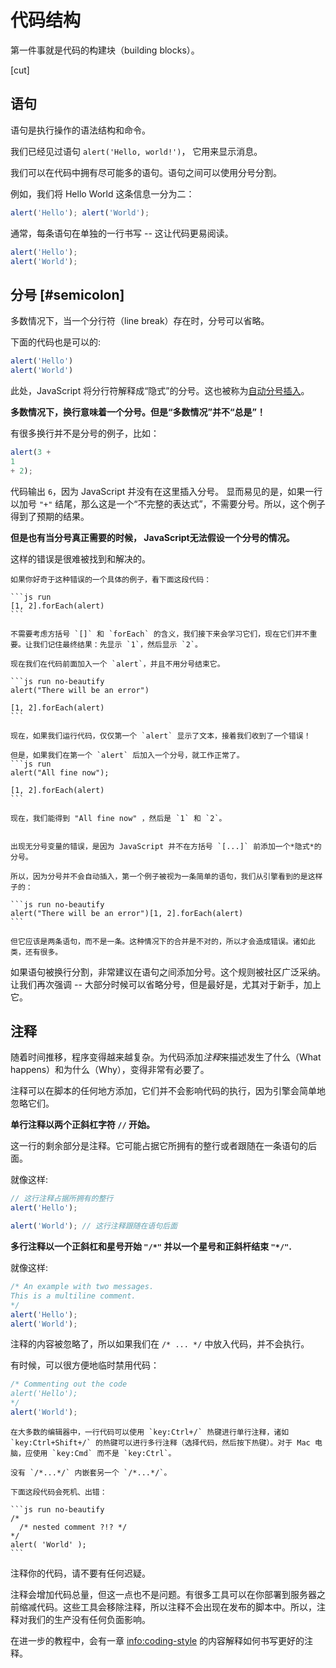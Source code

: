 # 代码结构

第一件事就是代码的构建块（building blocks）。

[cut]

## 语句

语句是执行操作的语法结构和命令。

我们已经见过语句 `alert('Hello, world!')`， 它用来显示消息。

我们可以在代码中拥有尽可能多的语句。语句之间可以使用分号分割。

例如，我们将 Hello World 这条信息一分为二：

```js run no-beautify
alert('Hello'); alert('World');
```

通常，每条语句在单独的一行书写 -- 这让代码更易阅读。

```js run no-beautify
alert('Hello');
alert('World');
```

## 分号 [#semicolon]

多数情况下，当一个分行符（line break）存在时，分号可以省略。

下面的代码也是可以的:

```js run no-beautify
alert('Hello')
alert('World')
```

此处，JavaScript 将分行符解释成“隐式”的分号。这也被称为[自动分号插入](https://tc39.github.io/ecma262/#sec-automatic-semicolon-insertion)。

**多数情况下，换行意味着一个分号。但是“多数情况”并不“总是”！**

有很多换行并不是分号的例子，比如：

```js run no-beautify
alert(3 +
1
+ 2);
```

代码输出 `6`，因为 JavaScript 并没有在这里插入分号。 显而易见的是，如果一行以加号 `"+"` 结尾，那么这是一个“不完整的表达式”，不需要分号。所以，这个例子得到了预期的结果。

**但是也有当分号真正需要的时候， JavaScript无法假设一个分号的情况。**

这样的错误是很难被找到和解决的。

````smart header="一个错误的例子"
如果你好奇于这种错误的一个具体的例子，看下面这段代码：

```js run
[1, 2].forEach(alert)
```

不需要考虑方括号 `[]` 和 `forEach` 的含义，我们接下来会学习它们，现在它们并不重要。让我们记住最终结果：先显示 `1`，然后显示 `2`。

现在我们在代码前面加入一个 `alert`，并且不用分号结束它。

```js run no-beautify
alert("There will be an error")

[1, 2].forEach(alert)
```

现在，如果我们运行代码，仅仅第一个 `alert` 显示了文本，接着我们收到了一个错误！

但是，如果我们在第一个 `alert` 后加入一个分号，就工作正常了。
```js run
alert("All fine now");

[1, 2].forEach(alert)  
```

现在，我们能得到 "All fine now" ，然后是 `1` 和 `2`。


出现无分号变量的错误，是因为 JavaScript 并不在方括号 `[...]` 前添加一个*隐式*的分号。

所以，因为分号并不会自动插入，第一个例子被视为一条简单的语句，我们从引擎看到的是这样子的：

```js run no-beautify
alert("There will be an error")[1, 2].forEach(alert)
```

但它应该是两条语句，而不是一条。这种情况下的合并是不对的，所以才会造成错误。诸如此类，还有很多。
````

如果语句被换行分割，非常建议在语句之间添加分号。这个规则被社区广泛采纳。让我们再次强调 -- 大部分时候可以省略分号，但是最好是，尤其对于新手，加上它。

## 注释

随着时间推移，程序变得越来越复杂。为代码添加*注释*来描述发生了什么（What happens）和为什么（Why），变得非常有必要了。

注释可以在脚本的任何地方添加，它们并不会影响代码的执行，因为引擎会简单地忽略它们。

**单行注释以两个正斜杠字符 `//` 开始。**

这一行的剩余部分是注释。它可能占据它所拥有的整行或者跟随在一条语句的后面。

就像这样:
```js run
// 这行注释占据所拥有的整行
alert('Hello');

alert('World'); // 这行注释跟随在语句后面
```

**多行注释以一个正斜杠和星号开始 <code>"/&#42;"</code> 并以一个星号和正斜杆结束 <code>"&#42;/"</code>.**

就像这样:

```js run
/* An example with two messages.
This is a multiline comment.
*/
alert('Hello');
alert('World');
```

注释的内容被忽略了，所以如果我们在 <code>/&#42; ... &#42;/</code> 中放入代码，并不会执行。

有时候，可以很方便地临时禁用代码：

```js run
/* Commenting out the code
alert('Hello');
*/
alert('World');
```

```smart header="使用热键！"
在大多数的编辑器中，一行代码可以使用 `key:Ctrl+/` 热键进行单行注释，诸如 `key:Ctrl+Shift+/` 的热键可以进行多行注释（选择代码，然后按下热键）。对于 Mac 电脑，应使用 `key:Cmd` 而不是 `key:Ctrl`。
```

````warn header="不支持注释嵌套！"
没有 `/*...*/` 内嵌套另一个 `/*...*/`。

下面这段代码会死机、出错：

```js run no-beautify
/*
  /* nested comment ?!? */
*/
alert( 'World' );
```
````

注释你的代码，请不要有任何迟疑。

注释会增加代码总量，但这一点也不是问题。有很多工具可以在你部署到服务器之前缩减代码。这些工具会移除注释，所以注释不会出现在发布的脚本中。所以，注释对我们的生产没有任何负面影响。

在进一步的教程中，会有一章 <info:coding-style> 的内容解释如何书写更好的注释。
